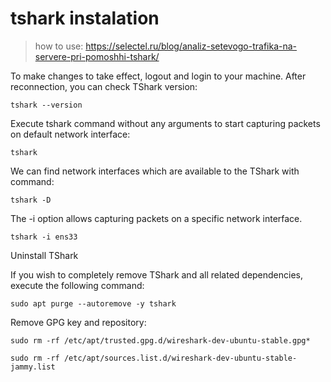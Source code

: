 # tshark instalation

> how to use: https://selectel.ru/blog/analiz-setevogo-trafika-na-servere-pri-pomoshhi-tshark/

To make changes to take effect, logout and login to your machine. After reconnection, you can check TShark version:

`tshark --version`

Execute tshark command without any arguments to start capturing packets on default network interface:

`tshark`

We can find network interfaces which are available to the TShark with command:

`tshark -D`

The -i option allows capturing packets on a specific network interface.

`tshark -i ens33`

Uninstall TShark

If you wish to completely remove TShark and all related dependencies, execute the following command:

`sudo apt purge --autoremove -y tshark`

Remove GPG key and repository:

`sudo rm -rf /etc/apt/trusted.gpg.d/wireshark-dev-ubuntu-stable.gpg*`

`sudo rm -rf /etc/apt/sources.list.d/wireshark-dev-ubuntu-stable-jammy.list`